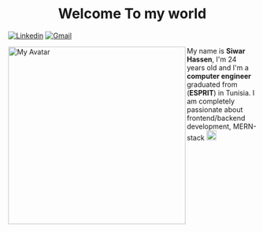 <div align="center">
 <h1>Welcome To my world</h1>
 </div>


[![Linkedin](https://img.shields.io/badge/-LinkedIn-blue?style=flat&logo=Linkedin&logoColor=white)](https://www.linkedin.com/in/siwarhassen/)
[![Gmail](https://img.shields.io/badge/-Gmail-c14438?style=flat&logo=Gmail&logoColor=white)](mailto:siouar.hassen@gmail.com)


<img title="My Avatar" align="left" heigth="300" width="360" src="https://icons8.com/illustrations/illustration/casual-life-3d-girl-with-laptop-making-notes"
/>


My name is **Siwar Hassen**, I'm 24 years old and I'm a **computer engineer** graduated from (**ESPRIT**) in Tunisia.
I am completely passionate about frontend/backend development, MERN-stack  <img height ="20" src= "https://camo.githubusercontent.com/6ba7b982e69849c28d40e15131d5557cd65455a6/68747470733a2f2f6d656469612e67697068792e636f6d2f6d656469612f4c6e516a7057614f4e386e68723231764e572f67697068792e676966" />




